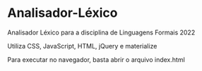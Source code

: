 # Analisador-Léxico
Analisador Léxico para a disciplina de Linguagens Formais 2022

Utiliza CSS, JavaScript, HTML, jQuery e materialize

Para executar no navegador, basta abrir o arquivo index.html
